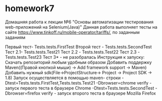 # homework7
Домашняя работа к лекции №6 "Основы автоматизации тестирования web-приложений на Selenium(Java)" Данная работа выполняет тесты на сайте https://www.tinkoff.ru/mobile-operator/tariffs/, по заданным заданиям

Первый тест- Tests.tests.FirstTest Второй тест - Tests.tests.SecondTest 
Тест 2.1- Tests.tests.Test21 Тест 2.2 - Tests.tests.Test22 Тест 2.3 - Tests.tests.Test23
Тест 3* - не разобралась
Инструкция к запуску:
Скачать репозиторий любым удобным образом
Добавить поддержку Maven(<Name of Project>(Правой кнопкой мыши) -> Add framework support -> Maven)
Добавить нужный sdk(File->ProjectStructure-> Project -> Project SDK -> 1.8)
Запуск осуществляется в помощью maven- строки -Dtest=Tests.tests.FirstTest,Tests.tests.Test21 -Dbrowser=chrome verify - запуск первого теста в браузере Chrome -Dtest=Tests.tests.SecondTest -Dbrowser=firefox verify - запуск второго теста в браузере Mozilla Firefox
